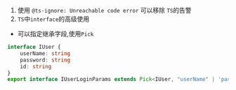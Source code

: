 1. 使用 `@ts-ignore: Unreachable code error` 可以移除 `TS`的告警
2. `TS`中`interface`的高级使用
 +  可以指定继承字段,使用`Pick`
```ts
interface IUser {
    userName: string
    password: string
    id: string
}
export interface IUserLoginParams extends Pick<IUser, "userName" | 'password'> {}
```